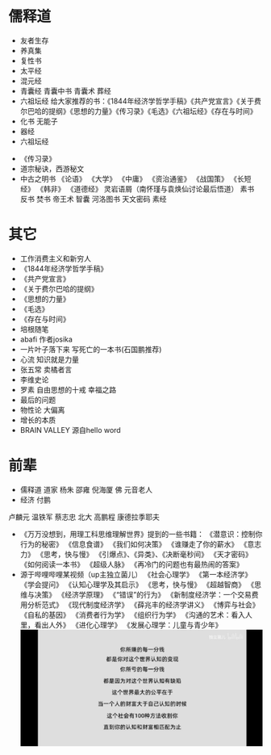 # 儒释道
* 友者生存
* 养真集
* 复性书
* 太平经
* 混元经
* 青囊经 青囊中书 青囊术 葬经
* 六祖坛经 给大家推荐的书：《1844年经济学哲学手稿》《共产党宣言》《关于费尔巴哈的提纲》《思想的力量》《传习录》《毛选》《六祖坛经》《存在与时间》
* 化书   无能子
* 器经
* 六祖坛经
- 《传习录》
- 道宗秘诀，西游秘文
- 中古之明书
	《论语》
	《大学》
	《中庸》
	《资治通鉴》
	《战国策》
	《长短经》
	《韩非》
	《道德经》
	灵岩语屑（南怀瑾与袁焕仙讨论最后悟道）
	素书
	反书
	焚书
	帝王术
	智囊
	河洛图书
	天文密码
	素经

# 其它
- 工作消费主义和新穷人
- 《1844年经济学哲学手稿》
- 《共产党宣言》
- 《关于费尔巴哈的提纲》
- 《思想的力量》
- 《毛选》
- 《存在与时间》 ​
- 培根随笔
- abafi 作者josika
- 一片叶子落下来 写死亡的一本书(石国鹏推荐)
- 心流 知识就是力量
- 张五常 卖橘者言
- 李维史论
- 罗素
	自由思想的十戒
	幸福之路
- 最后的问题
- 物性论 大偏离
- 增长的本质
- BRAIN VALLEY 源自hello word

# 前辈
- 儒释道
	道家 杨朱 邵雍 倪海厦
	佛 元音老人
- 经济
	付鹏

卢麟元
温铁军
蔡志忠
北大 高鹏程
康德拉季耶夫

- 《万万没想到，用理工科思维理解世界》提到的一些书籍：
	《潜意识：控制你行为的秘密》
	《信息食谱》
	《我们如何决策》
	《谁赚走了你的薪水》
	《意志力》
	《思考，快与慢》
	《引爆点》、《异类》、《决断毫秒间》
	《天才密码》
	《如何阅读一本书》
	《超级人脉》
	《再冷门的问题也有最热闹的答案》
- 源于哔哩哔哩某视频（up主独立菌儿）
	《社会心理学》
	《第一本经济学》
	《学会提问》
	《认知心理学及其启示》
	《思考，快与慢》
	《超越智商》
	《思维与决策》
	《经济学原理》
	《“错误”的行为》
	《新制度经济学：一个交易费用分析范式》
	《现代制度经济学》
	《薛兆丰的经济学讲义》
	《博弈与社会》
	《自私的基因》
	《消费者行为学》
	《组织行为学》
	《沟通的艺术：看入人里，看出人外》
	《进化心理学》
	《发展心理学：儿童与青少年》
	![赚钱](assets/赚钱.jpg)
